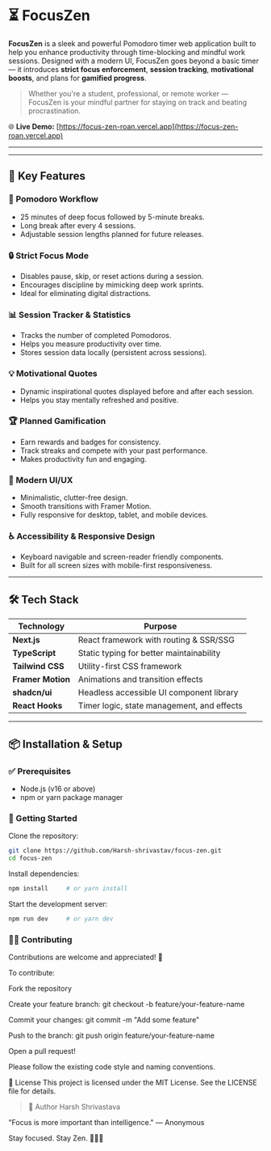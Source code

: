 # ⏳ FocusZen

**FocusZen** is a sleek and powerful Pomodoro timer web application built to help you enhance productivity through time-blocking and mindful work sessions. Designed with a modern UI, FocusZen goes beyond a basic timer — it introduces **strict focus enforcement**, **session tracking**, **motivational boosts**, and plans for **gamified progress**.

> Whether you're a student, professional, or remote worker — FocusZen is your mindful partner for staying on track and beating procrastination.

🌐 **Live Demo:** [https://focus-zen-roan.vercel.app](https://focus-zen-roan.vercel.app)

---


---

## 🚀 Key Features

### 🎯 Pomodoro Workflow
- 25 minutes of deep focus followed by 5-minute breaks.
- Long break after every 4 sessions.
- Adjustable session lengths planned for future releases.

### 🔒 Strict Focus Mode
- Disables pause, skip, or reset actions during a session.
- Encourages discipline by mimicking deep work sprints.
- Ideal for eliminating digital distractions.

### 📊 Session Tracker & Statistics
- Tracks the number of completed Pomodoros.
- Helps you measure productivity over time.
- Stores session data locally (persistent across sessions).

### 💡 Motivational Quotes
- Dynamic inspirational quotes displayed before and after each session.
- Helps you stay mentally refreshed and positive.

### 🏆 Planned Gamification
- Earn rewards and badges for consistency.
- Track streaks and compete with your past performance.
- Makes productivity fun and engaging.

### 🌈 Modern UI/UX
- Minimalistic, clutter-free design.
- Smooth transitions with Framer Motion.
- Fully responsive for desktop, tablet, and mobile devices.

### ♿ Accessibility & Responsive Design
- Keyboard navigable and screen-reader friendly components.
- Built for all screen sizes with mobile-first responsiveness.

---

## 🛠 Tech Stack

| Technology       | Purpose                                     |
|------------------|---------------------------------------------|
| **Next.js**       | React framework with routing & SSR/SSG     |
| **TypeScript**    | Static typing for better maintainability   |
| **Tailwind CSS**  | Utility-first CSS framework                |
| **Framer Motion** | Animations and transition effects          |
| **shadcn/ui**     | Headless accessible UI component library   |
| **React Hooks**   | Timer logic, state management, and effects |

---

## 📦 Installation & Setup

### ✅ Prerequisites

- Node.js (v16 or above)
- npm or yarn package manager

### 🚀 Getting Started

Clone the repository:

```bash
git clone https://github.com/Harsh-shrivastav/focus-zen.git
cd focus-zen
```
Install dependencies:
```bash
npm install     # or yarn install
```
Start the development server:
```bash
npm run dev     # or yarn dev
```
### 🧑‍💻 Contributing
Contributions are welcome and appreciated! 💙

To contribute:

Fork the repository

Create your feature branch: git checkout -b feature/your-feature-name

Commit your changes: git commit -m "Add some feature"

Push to the branch: git push origin feature/your-feature-name

Open a pull request!

Please follow the existing code style and naming conventions.

📄 License
This project is licensed under the MIT License.
See the LICENSE file for details.

>👤 Author
Harsh Shrivastava


"Focus is more important than intelligence." — Anonymous

Stay focused. Stay Zen. 🧘‍♂️✨
